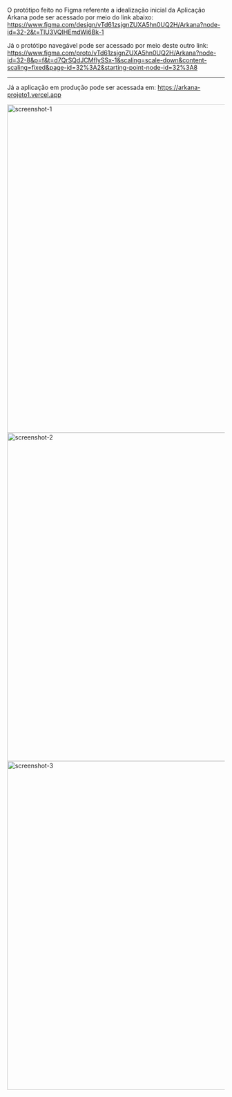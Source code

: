 O protótipo feito no Figma referente a idealização inicial da Aplicação Arkana pode ser acessado por meio do link abaixo:  
https://www.figma.com/design/vTd61zsjgnZUXA5hn0UQ2H/Arkana?node-id=32-2&t=TlU3VQlHEmdWi6Bk-1

Já o protótipo navegável pode ser acessado por meio deste outro link:  
https://www.figma.com/proto/vTd61zsjgnZUXA5hn0UQ2H/Arkana?node-id=32-8&p=f&t=d7QrSQdJCMflySSx-1&scaling=scale-down&content-scaling=fixed&page-id=32%3A2&starting-point-node-id=32%3A8

---

Já a aplicação em produção pode ser acessada em: https://arkana-projeto1.vercel.app

<img width="1280" height="759" alt="screenshot-1" src="https://github.com/user-attachments/assets/5bb2d629-e300-404e-b5bf-1728365e591e" />
<img width="1280" height="759" alt="screenshot-2" src="https://github.com/user-attachments/assets/ea3fefd9-bf7e-4aff-8d9e-5270308e5523" />
<img width="1280" height="760" alt="screenshot-3" src="https://github.com/user-attachments/assets/ca3b29fc-83b7-4929-a64a-3d502d6ef7e9" />

